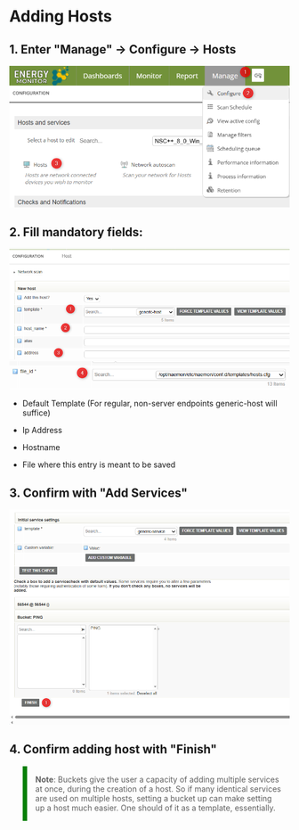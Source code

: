 # Adding Hosts

## 1. **Enter "Manage" -> Configure -> Hosts**

![Adding_hosts](/media/03-00-02_Adding_hosts.png)

## 2. **Fill mandatory fields:**

![Adding_hosts](/media/03-00-02_Adding_hosts_2.png)
![Adding_hosts](/media/03-00-02_Adding_hosts_3.png)

- Default Template (For regular, non-server endpoints generic-host will suffice)

- Ip Address

- Hostname

- File where this entry is meant to be saved

## 3. **Confirm with "Add Services"**

![Adding_hosts](/media/03-00-02_Adding_hosts_4.png)

## 4. **Confirm adding host with "Finish"**

<blockquote style="border-left: 8px solid green; padding: 15px;"> <b>Note</b>: Buckets give the user a capacity of adding multiple services at once, during the creation of a host. So if many identical services are used on multiple hosts, setting a bucket up can make setting up a host much easier. One should of it as a template, essentially.
</blockquote>
